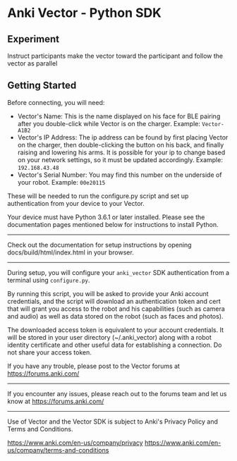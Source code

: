 # Anki Vector - Python SDK
## Experiment

Instruct participants make the vector toward the participant 
and follow the vector as parallel


## Getting Started



Before connecting, you will need:

* Vector's Name: This is the name displayed on his face for BLE pairing after you double-click while Vector is on the charger. Example: `Vector-A1B2`
* Vector's IP Address: The ip address can be found by first placing Vector on the charger, then double-clicking the button on his back, and finally raising and lowering his arms. It is possible for your ip to change based on your network settings, so it must be updated accordingly. Example: `192.168.43.48`
* Vector's Serial Number: You may find this number on the underside of your robot. Example: `00e20115`

These will be needed to run the configure.py script and set up authentication from your device to your Vector.

Your device must have Python 3.6.1 or later installed. Please see the documentation pages mentioned below for instructions to install Python.


---

Check out the documentation for setup instructions by opening docs/build/html/index.html in your browser.

---

During setup, you will configure your `anki_vector` SDK authentication from a terminal using `configure.py`.

By running this script, you will be asked to provide your Anki account credentials, and the script will download an authentication token and cert that will grant you access to the robot and his capabilities (such as camera and audio) as well as data stored on the robot (such as faces and photos).

The downloaded access token is equivalent to your account credentials. It will be stored in your user directory (~/.anki_vector) along with a robot identity certificate and other useful data for establishing a connection. Do not share your access token.

If you have any trouble, please post to the Vector forums at https://forums.anki.com/

---

If you encounter any issues, please reach out to the forums team and let us know at https://forums.anki.com/

---

Use of Vector and the Vector SDK is subject to Anki's Privacy Policy and Terms and Conditions.

https://www.anki.com/en-us/company/privacy
https://www.anki.com/en-us/company/terms-and-conditions
